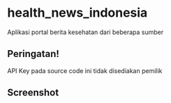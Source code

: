 # health_news_indonesia
Aplikasi portal berita kesehatan dari beberapa sumber

## Peringatan!
API Key pada source code ini tidak disediakan pemilik

## Screenshot
